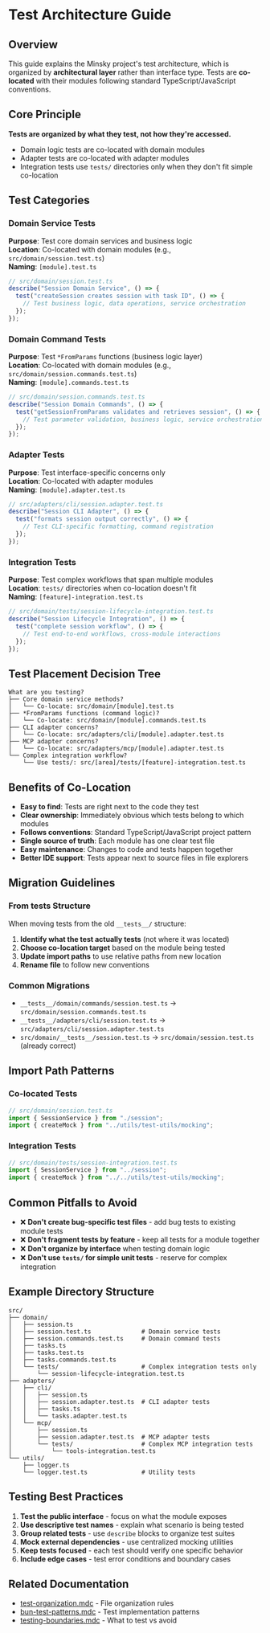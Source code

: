 # Test Architecture Guide

## Overview

This guide explains the Minsky project's test architecture, which is organized by **architectural layer** rather than interface type. Tests are **co-located** with their modules following standard TypeScript/JavaScript conventions.

## Core Principle

**Tests are organized by what they test, not how they're accessed.**

- Domain logic tests are co-located with domain modules
- Adapter tests are co-located with adapter modules
- Integration tests use `tests/` directories only when they don't fit simple co-location

## Test Categories

### Domain Service Tests

**Purpose**: Test core domain services and business logic  
**Location**: Co-located with domain modules (e.g., `src/domain/session.test.ts`)  
**Naming**: `[module].test.ts`

```typescript
// src/domain/session.test.ts
describe("Session Domain Service", () => {
  test("createSession creates session with task ID", () => {
    // Test business logic, data operations, service orchestration
  });
});
```

### Domain Command Tests

**Purpose**: Test `*FromParams` functions (business logic layer)  
**Location**: Co-located with domain modules (e.g., `src/domain/session.commands.test.ts`)  
**Naming**: `[module].commands.test.ts`

```typescript
// src/domain/session.commands.test.ts
describe("Session Domain Commands", () => {
  test("getSessionFromParams validates and retrieves session", () => {
    // Test parameter validation, business logic, service orchestration
  });
});
```

### Adapter Tests

**Purpose**: Test interface-specific concerns only  
**Location**: Co-located with adapter modules  
**Naming**: `[module].adapter.test.ts`

```typescript
// src/adapters/cli/session.adapter.test.ts
describe("Session CLI Adapter", () => {
  test("formats session output correctly", () => {
    // Test CLI-specific formatting, command registration
  });
});
```

### Integration Tests

**Purpose**: Test complex workflows that span multiple modules  
**Location**: `tests/` directories when co-location doesn't fit  
**Naming**: `[feature]-integration.test.ts`

```typescript
// src/domain/tests/session-lifecycle-integration.test.ts
describe("Session Lifecycle Integration", () => {
  test("complete session workflow", () => {
    // Test end-to-end workflows, cross-module interactions
  });
});
```

## Test Placement Decision Tree

```
What are you testing?
├── Core domain service methods?
│   └── Co-locate: src/domain/[module].test.ts
├── *FromParams functions (command logic)?
│   └── Co-locate: src/domain/[module].commands.test.ts
├── CLI adapter concerns?
│   └── Co-locate: src/adapters/cli/[module].adapter.test.ts
├── MCP adapter concerns?
│   └── Co-locate: src/adapters/mcp/[module].adapter.test.ts
└── Complex integration workflow?
    └── Use tests/: src/[area]/tests/[feature]-integration.test.ts
```

## Benefits of Co-Location

- **Easy to find**: Tests are right next to the code they test
- **Clear ownership**: Immediately obvious which tests belong to which modules
- **Follows conventions**: Standard TypeScript/JavaScript project pattern
- **Single source of truth**: Each module has one clear test file
- **Easy maintenance**: Changes to code and tests happen together
- **Better IDE support**: Tests appear next to source files in file explorers

## Migration Guidelines

### From **tests** Structure

When moving tests from the old `__tests__/` structure:

1. **Identify what the test actually tests** (not where it was located)
2. **Choose co-location target** based on the module being tested
3. **Update import paths** to use relative paths from new location
4. **Rename file** to follow new conventions

### Common Migrations

- `__tests__/domain/commands/session.test.ts` → `src/domain/session.commands.test.ts`
- `__tests__/adapters/cli/session.test.ts` → `src/adapters/cli/session.adapter.test.ts`
- `src/domain/__tests__/session.test.ts` → `src/domain/session.test.ts` (already correct)

## Import Path Patterns

### Co-located Tests

```typescript
// src/domain/session.test.ts
import { SessionService } from "./session";
import { createMock } from "../utils/test-utils/mocking";
```

### Integration Tests

```typescript
// src/domain/tests/session-integration.test.ts
import { SessionService } from "../session";
import { createMock } from "../../utils/test-utils/mocking";
```

## Common Pitfalls to Avoid

- ❌ **Don't create bug-specific test files** - add bug tests to existing module tests
- ❌ **Don't fragment tests by feature** - keep all tests for a module together
- ❌ **Don't organize by interface** when testing domain logic
- ❌ **Don't use `tests/` for simple unit tests** - reserve for complex integration

## Example Directory Structure

```
src/
├── domain/
│   ├── session.ts
│   ├── session.test.ts              # Domain service tests
│   ├── session.commands.test.ts     # Domain command tests
│   ├── tasks.ts
│   ├── tasks.test.ts
│   ├── tasks.commands.test.ts
│   └── tests/                       # Complex integration tests only
│       └── session-lifecycle-integration.test.ts
├── adapters/
│   ├── cli/
│   │   ├── session.ts
│   │   ├── session.adapter.test.ts  # CLI adapter tests
│   │   ├── tasks.ts
│   │   └── tasks.adapter.test.ts
│   └── mcp/
│       ├── session.ts
│       ├── session.adapter.test.ts  # MCP adapter tests
│       └── tests/                   # Complex MCP integration tests
│           └── tools-integration.test.ts
└── utils/
    ├── logger.ts
    └── logger.test.ts               # Utility tests
```

## Testing Best Practices

1. **Test the public interface** - focus on what the module exposes
2. **Use descriptive test names** - explain what scenario is being tested
3. **Group related tests** - use `describe` blocks to organize test suites
4. **Mock external dependencies** - use centralized mocking utilities
5. **Keep tests focused** - each test should verify one specific behavior
6. **Include edge cases** - test error conditions and boundary cases

## Related Documentation

- [test-organization.mdc](mdc:.cursor/rules/test-organization.mdc) - File organization rules
- [bun-test-patterns.mdc](mdc:.cursor/rules/bun-test-patterns.mdc) - Test implementation patterns
- [testing-boundaries.mdc](mdc:.cursor/rules/testing-boundaries.mdc) - What to test vs avoid
